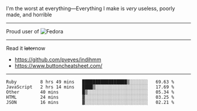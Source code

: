 I'm the worst at everything—Everything I make is *very* useless, poorly made, and horrible

___
Proud user of ![Fedora](https://img.shields.io/badge/-Fedora-blue?style=flat-square&logo=fedora)

___
Read it <s>later</s>now
- https://github.com/pveyes/indihmm
- https://www.buttoncheatsheet.com/

___
<!--START_SECTION:waka-->
```text
Ruby         8 hrs 49 mins   █████████████████▒░░░░░░░   69.63 % 
JavaScript   2 hrs 14 mins   ████▒░░░░░░░░░░░░░░░░░░░░   17.69 % 
Other        40 mins         █▒░░░░░░░░░░░░░░░░░░░░░░░   05.34 % 
HTML         24 mins         ▓░░░░░░░░░░░░░░░░░░░░░░░░   03.25 % 
JSON         16 mins         ▓░░░░░░░░░░░░░░░░░░░░░░░░   02.21 % 
```
<!--END_SECTION:waka-->
